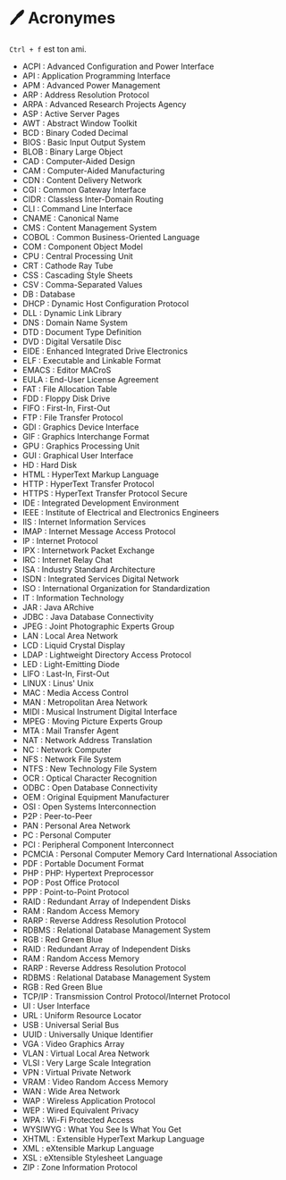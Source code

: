 # 🖊 Acronymes

`Ctrl + f` est ton ami.

* ACPI : Advanced Configuration and Power Interface
* API : Application Programming Interface
* APM : Advanced Power Management
* ARP : Address Resolution Protocol
* ARPA : Advanced Research Projects Agency
* ASP : Active Server Pages
* AWT : Abstract Window Toolkit
* BCD : Binary Coded Decimal
* BIOS : Basic Input Output System
* BLOB : Binary Large Object
* CAD : Computer-Aided Design
* CAM : Computer-Aided Manufacturing
* CDN : Content Delivery Network
* CGI : Common Gateway Interface
* CIDR : Classless Inter-Domain Routing
* CLI : Command Line Interface
* CNAME : Canonical Name
* CMS : Content Management System
* COBOL : Common Business-Oriented Language
* COM : Component Object Model
* CPU : Central Processing Unit
* CRT : Cathode Ray Tube
* CSS : Cascading Style Sheets
* CSV : Comma-Separated Values
* DB : Database
* DHCP : Dynamic Host Configuration Protocol
* DLL : Dynamic Link Library
* DNS : Domain Name System
* DTD : Document Type Definition
* DVD : Digital Versatile Disc
* EIDE : Enhanced Integrated Drive Electronics
* ELF : Executable and Linkable Format
* EMACS : Editor MACroS
* EULA : End-User License Agreement
* FAT : File Allocation Table
* FDD : Floppy Disk Drive
* FIFO : First-In, First-Out
* FTP : File Transfer Protocol
* GDI : Graphics Device Interface
* GIF : Graphics Interchange Format
* GPU : Graphics Processing Unit
* GUI : Graphical User Interface
* HD : Hard Disk
* HTML : HyperText Markup Language
* HTTP : HyperText Transfer Protocol
* HTTPS : HyperText Transfer Protocol Secure
* IDE : Integrated Development Environment
* IEEE : Institute of Electrical and Electronics Engineers
* IIS : Internet Information Services
* IMAP : Internet Message Access Protocol
* IP : Internet Protocol
* IPX : Internetwork Packet Exchange
* IRC : Internet Relay Chat
* ISA : Industry Standard Architecture
* ISDN : Integrated Services Digital Network
* ISO : International Organization for Standardization
* IT : Information Technology
* JAR : Java ARchive
* JDBC : Java Database Connectivity
* JPEG : Joint Photographic Experts Group
* LAN : Local Area Network
* LCD : Liquid Crystal Display
* LDAP : Lightweight Directory Access Protocol
* LED : Light-Emitting Diode
* LIFO : Last-In, First-Out
* LINUX : Linus' Unix
* MAC : Media Access Control
* MAN : Metropolitan Area Network
* MIDI : Musical Instrument Digital Interface
* MPEG : Moving Picture Experts Group
* MTA : Mail Transfer Agent
* NAT : Network Address Translation
* NC : Network Computer
* NFS : Network File System
* NTFS : New Technology File System
* OCR : Optical Character Recognition
* ODBC : Open Database Connectivity
* OEM : Original Equipment Manufacturer
* OSI : Open Systems Interconnection
* P2P : Peer-to-Peer
* PAN : Personal Area Network
* PC : Personal Computer
* PCI : Peripheral Component Interconnect
* PCMCIA : Personal Computer Memory Card International Association
* PDF : Portable Document Format
* PHP : PHP: Hypertext Preprocessor
* POP : Post Office Protocol
* PPP : Point-to-Point Protocol
* RAID : Redundant Array of Independent Disks
* RAM : Random Access Memory
* RARP : Reverse Address Resolution Protocol
* RDBMS : Relational Database Management System
* RGB : Red Green Blue
* RAID : Redundant Array of Independent Disks
* RAM : Random Access Memory
* RARP : Reverse Address Resolution Protocol
* RDBMS : Relational Database Management System
* RGB : Red Green Blue
* TCP/IP : Transmission Control Protocol/Internet Protocol
* UI : User Interface
* URL : Uniform Resource Locator
* USB : Universal Serial Bus
* UUID : Universally Unique Identifier
* VGA : Video Graphics Array
* VLAN : Virtual Local Area Network
* VLSI : Very Large Scale Integration
* VPN : Virtual Private Network
* VRAM : Video Random Access Memory
* WAN : Wide Area Network
* WAP : Wireless Application Protocol
* WEP : Wired Equivalent Privacy
* WPA : Wi-Fi Protected Access
* WYSIWYG : What You See Is What You Get
* XHTML : Extensible HyperText Markup Language
* XML : eXtensible Markup Language
* XSL : eXtensible Stylesheet Language
* ZIP : Zone Information Protocol
